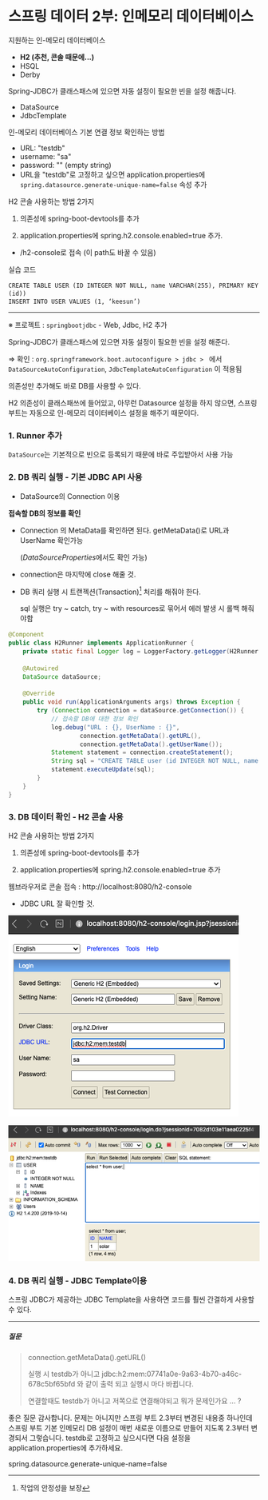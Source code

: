 # 스프링 데이터 2부: 인메모리 데이터베이스

지원하는 인-메모리 데이터베이스

* **H2 (추천, 콘솔 때문에...)**
* HSQL
* Derby

Spring-JDBC가 클래스패스에 있으면 자동 설정이 필요한 빈을 설정 해줍니다.

* DataSource
* JdbcTemplate

인-메모리 데이터베이스 기본 연결 정보 확인하는 방법

* URL: "testdb"
* username: "sa"
* password: "" (empty string)
* URL을 "testdb"로 고정하고 싶으면 application.properties에 `spring.datasource.generate-unique-name=false` 속성 추가

H2 콘솔 사용하는 방법 2가지

1. 의존성에 spring-boot-devtools를 추가

2. application.properties에 spring.h2.console.enabled=true 추가.

* /h2-console로 접속 (이 path도 바꿀 수 있음)

실습 코드

```mysql
CREATE TABLE USER (ID INTEGER NOT NULL, name VARCHAR(255), PRIMARY KEY (id))
INSERT INTO USER VALUES (1, ‘keesun’)
```

---

※ 프로젝트 : `springbootjdbc` - Web, Jdbc, H2 추가

Spring-JDBC가 클래스패스에 있으면 자동 설정이 필요한 빈을 설정 해준다.

⇒ 확인 : `org.springframework.boot.autoconfigure > jdbc > ` 에서 `DataSourceAutoConfiguration`, `JdbcTemplateAutoConfiguration` 이 적용됨



의존성만 추가해도 바로 DB를 사용할 수 있다.

H2 의존성이 클래스패쓰에 들어있고, 아무런 Datasource 설정을 하지 않으면, 스프링부트는 자동으로 인-메모리 데이터베이스 설정을 해주기 때문이다.



### 1. Runner 추가

`DataSource`는 기본적으로 빈으로 등록되기 때문에 바로 주입받아서 사용 가능



### 2. DB 쿼리 실행 - 기본 JDBC API 사용

* DataSource의 Connection 이용

**접속할 DB의 정보를 확인**

* Connection 의 MetaData를 확인하면 된다. getMetaData()로 URL과 UserName 확인가능

  (*DataSourceProperties*에서도 확인 가능)

* connection은 마지막에 close 해줄 것.

* DB 쿼리 실행 시 트랜젝션(Transaction)[^1] 처리를 해줘야 한다.

  sql 실행은 try ~ catch, try ~ with resources로 묶어서 에러 발생 시 롤백 해줘야함

[^1]: 작업의 안정성을 보장



```java
@Component
public class H2Runner implements ApplicationRunner {
    private static final Logger log = LoggerFactory.getLogger(H2Runner.class);

    @Autowired
    DataSource dataSource;

    @Override
    public void run(ApplicationArguments args) throws Exception {
        try (Connection connection = dataSource.getConnection()) {
            // 접속할 DB에 대한 정보 확인
            log.debug("URL : {}, UserName : {}",
                    connection.getMetaData().getURL(),
                    connection.getMetaData().getUserName());
            Statement statement = connection.createStatement();
            String sql = "CREATE TABLE user (id INTEGER NOT NULL, name VARCHAR(255), PRIMARY KEY (id)));
            statement.executeUpdate(sql);
        }
    }
}
```



### 3. DB 데이터 확인 - H2 콘솔 사용

H2 콘솔 사용하는 방법 2가지

1. 의존성에 spring-boot-devtools를 추가

2. application.properties에 spring.h2.console.enabled=true 추가



웹브라우저로 콘솔 접속 : http://localhost:8080/h2-console

* JDBC URL 잘 확인할 것.

![image-20210103152202102](images/image-20210103152202102.png)

![image-20210103152326594](images/image-20210103152326594.png)



### 4.  DB 쿼리 실행 - JDBC Template이용

스프링 JDBC가 제공하는 JDBC Template을 사용하면 코드를 훨씬 간결하게 사용할 수 있다.



---

##### 질문

> connection.getMetaData().getURL()
>
> 실행 시 testdb가 아니고 jdbc:h2:mem:07741a0e-9a63-4b70-a46c-678c5bf65bfd 와 같이 출력 되고 실행시 마다 바뀝니다.
>
> 연결할때도 testdb가 아니고 저쪽으로 연결해야되고 
> 뭐가 문제인가요 ... ?

좋은 질문 감사합니다. 문제는 아니지만 스프링 부트 2.3부터 변경된 내용중 하나인데 스프링 부트 기본 인메모리 DB 설정이 매번 새로운 이름으로 만들어 지도록 2.3부터 변경되서 그렇습니다. testdb로 고정하고 싶으시다면 다음 설정을 application.properties에 추가하세요.

spring.datasource.generate-unique-name=false





















